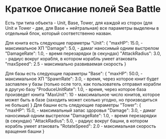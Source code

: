 # Краткое Описание полей Sea Battle
Есть три типа объекта - Unit, Base, Tower, для каждой из сторон (для Unit и Tower - две, для Base + нейтральная) все параметры 
выделены в отдельный блок, который соответственно назван.

Для юнита есть следующие параметры
    "Unit":
    {
        "maxHP": 15.0, - максимальное ХП
        "Damage": 5.0, - дамаг наносимый одним выстрелом
        "DamageRate": 1.0, - время перезарядки (в секундах)
        "AttackRadius": 3.0, - радиус вокруг корабля, в котором корабль умеет атаковать
        "maxSpeed": 2.5 - максимально развиваемая скорость
    }
    
Для базы есть следующие параметры
    "Base": 
    {
        "maxHP": 50.0, - максимальное ХП
        "SpawnRate": 3.0, - время, через которое юнит будет заспавлен у базы (только осле того, как пользователь отправил корабли в другую базу
        "ProduceUnitRate": 1.0, - время, через которое база произведет юнита
        "MaxUnit": 10 - максимальное число юнитов, которое может быть в базе (заходить может сколько угодно, но производиться не больше)
    }
Для башни есть следующие параметры 
    "Tower": 
    {
        "maxHP": 15.0, - максимальный запас здоровья
        "Damage": 3.0, - дамаг наносимый одним выстрелом 
        "DamageRate": 1.0, - время перезарядки (в секундах)
        "AttackRadius": 5.0, - радиус вокруг башни, в котором корабль умеет атаковать
        "RotateSpeed": 2.0 - максимальная скорость вращения башни
    }
